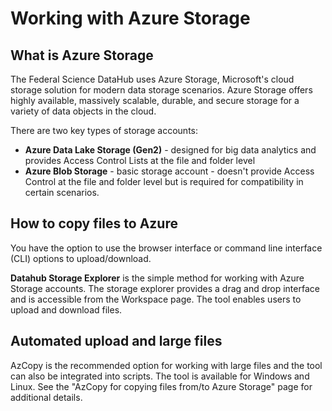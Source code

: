 # Working with Azure Storage

## What is Azure Storage

The Federal Science DataHub uses Azure Storage, Microsoft's cloud storage solution for modern data storage scenarios. Azure Storage offers highly available, massively scalable, durable, and secure storage for a variety of data objects in the cloud. 

There are two key types of storage accounts:

- **Azure Data Lake Storage (Gen2)** - designed for big data analytics and provides Access Control Lists at the file and folder level
- **Azure Blob Storage** - basic storage account - doesn't provide Access Control at the file and folder level but is required for compatibility in certain scenarios.

## How to copy files to Azure

You have the option to use the browser interface or command line interface (CLI) options to upload/download.

**Datahub Storage Explorer** is the simple method for working with Azure Storage accounts. The storage explorer provides a drag and drop interface and is accessible from the Workspace page. The tool enables users to upload and download files.

## Automated upload and large files

AzCopy is the recommended option for working with large files and the tool can also be integrated into scripts. The tool is available for Windows and Linux. See the "AzCopy for copying files from/to Azure Storage" page for additional details.
